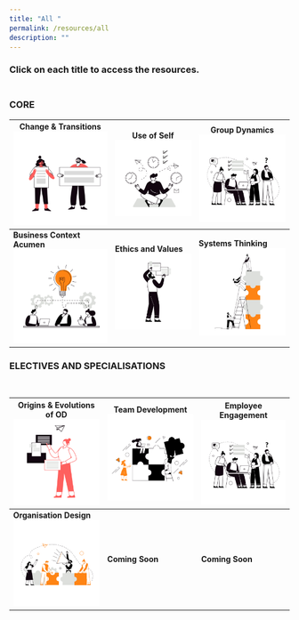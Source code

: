```yaml
---
title: "All "
permalink: /resources/all
description: ""
---
```

### Click on each title to access the resources.<br><br>

### CORE


|**Change & Transitions** ![Alt text for image on Isomer site](/images/change%20and%20transition.png) |**Use of Self** ![Alt text for image on Isomer site](/images/Use-of-Self.png)| **Group Dynamics** ![Alt text for image on Isomer site](/images/Group-dynamics.png) |
| -------- | -------- | -------- |
| **Business Context Acumen**  ![Alt text for image on Isomer site](/images/business.png)   | **Ethics and Values** ![Alt text for image on Isomer site](/images/Ethnics.png)    | **Systems Thinking** ![Alt text for image on Isomer site](/images/Systems.png) |

### ELECTIVES AND SPECIALISATIONS
<BR>

| **Origins & Evolutions of OD** ![Alt text for image on Isomer site](/images/Origins-2.png)| **Team Development** ![Alt text for image on Isomer site](/images/Teams-2.png) | **Employee Engagement**![Alt text for image on Isomer site](/images/Group-dynamics.png)|
| -------- | -------- | -------- |
| **Organisation Design** ![Alt text for image on Isomer site](/images/Org%20design-2.png)  | **Coming Soon**     | **Coming Soon**    |